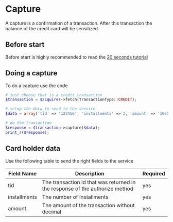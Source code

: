 # Capture

A capture is a confirmation of a transaction. After this transaction the balance of the credit card will be sensitized.

## Before start

Before start is highly recommended to read the [20 seconds tutorial](https://github.com/hgflima/rede-acquiring)

## Doing a capture

To do a capture use the code

```php
# just choose that is a credit transaction
$transaction = $acquirer->fetch(TransactionType::CREDIT);

# setup the data to send to the service
$data = array('tid' => '123456', 'installments' => 2, 'amount' => '1050');

# do the transaction
$response = $transaction->capture($data);
print_r($response);
```

## Card holder data

Use the following table to send the right fields to the service

Field Name | Description | Required
---------- | ----------- | --------
tid | The transaction id that was returned in the response of the authorize method | yes
installments | The number of installments | yes
amount | The amount of the transaction without decimal | yes

